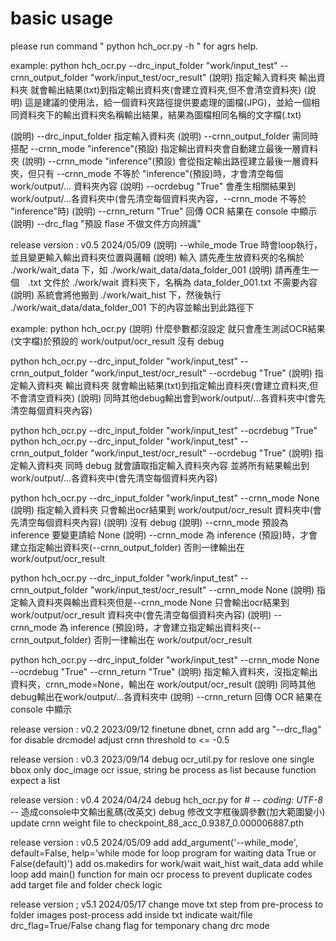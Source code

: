 # basic usage
please run command " python hch_ocr.py -h " for agrs help.

example:
python hch_ocr.py --drc_input_folder "work/input_test" --crnn_output_folder "work/input_test/ocr_result"
(說明) 指定輸入資料夾 輸出資料夾 就會輸出結果(txt)到指定輸出資料夾(會建立資料夾,但不會清空資料夾)
(說明) 這是建議的使用法，給一個資料夾路徑提供要處理的圖檔(JPG)，並給一個相同資料夾下的輸出資料夾名稱輸出結果，結果為圖檔相同名稱的文字檔(.txt)

(說明) --drc_input_folder 指定輸入資料夾
(說明) --crnn_output_folder 需同時搭配 --crnn_mode "inference"(預設) 指定輸出資料夾會自動建立最後一層資料夾
(說明) --crnn_mode "inference"(預設) 會從指定輸出路徑建立最後一層資料夾，但只有 --crnn_mode 不等於 "inference"(預設)時，才會清空每個work/output/... 資料夾內容
(說明) --ocrdebug "True" 會產生相關結果到work/output/...各資料夾中(會先清空每個資料夾內容，--crnn_mode 不等於 "inference"時)
(說明) --crnn_return "True" 回傳 OCR 結果在 console 中顯示
(說明) --drc_flag "預設 flase 不做文件方向辨識"

release version : v0.5 2024/05/09
(說明) --while_mode True 時會loop執行，並且變更輸入輸出資料夾位置與邏輯
(說明) 輸入 請先產生放資料夾的名稱於 ./work/wait_data 下，如 ./work/wait_data/data_folder_001
(說明) 請再產生一個　.txt 文件於 ./work/wait 資料夾下，名稱為 data_folder_001.txt 不需要內容
(說明) 系統會將他搬到 ./work/wait_hist 下，然後執行 ./work/wait_data/data_folder_001 下的內容並輸出到此路徑下

example:
python hch_ocr.py 
(說明) 什麼參數都沒設定 就只會產生測試OCR結果(文字檔)於預設的 work/output/ocr_result 沒有 debug

python hch_ocr.py --drc_input_folder "work/input_test" --crnn_output_folder "work/input_test/ocr_result" --ocrdebug "True"
(說明) 指定輸入資料夾 輸出資料夾 就會輸出結果(txt)到指定輸出資料夾(會建立資料夾,但不會清空資料夾) 
(說明) 同時其他debug輸出會到work/output/...各資料夾中(會先清空每個資料夾內容)

python hch_ocr.py --drc_input_folder "work/input_test" --ocrdebug "True"
python hch_ocr.py --drc_input_folder "work/input_test" --crnn_output_folder "work/input_test/ocr_result" --ocrdebug "True"
(說明) 指定輸入資料夾 同時 debug 就會讀取指定輸入資料夾內容 並將所有結果輸出到 work/output/...各資料夾中(會先清空每個資料夾內容)

python hch_ocr.py --drc_input_folder "work/input_test" --crnn_mode None
(說明) 指定輸入資料夾 只會輸出ocr結果到 work/output/ocr_result 資料夾中(會先清空每個資料夾內容)
(說明) 沒有 debug
(說明) --crnn_mode 預設為 inference 要變更請給 None
(說明) --crnn_mode 為 inference (預設)時，才會建立指定輸出資料夾(--crnn_output_folder) 否則一律輸出在 work/output/ocr_result

python hch_ocr.py --drc_input_folder "work/input_test" --crnn_output_folder "work/input_test/ocr_result" --crnn_mode None
(說明) 指定輸入資料夾與輸出資料夾但是--crnn_mode None 只會輸出ocr結果到 work/output/ocr_result 資料夾中(會先清空每個資料夾內容)
(說明) --crnn_mode 為 inference (預設)時，才會建立指定輸出資料夾(--crnn_output_folder) 否則一律輸出在 work/output/ocr_result

python hch_ocr.py --drc_input_folder "work/input_test" --crnn_mode None --ocrdebug "True" --crnn_return "True"
(說明) 指定輸入資料夾，沒指定輸出資料夾，crnn_mode=None，輸出在 work/output/ocr_result
(說明) 同時其他debug輸出在work/output/...各資料夾中
(說明) --crnn_return 回傳 OCR 結果在 console 中顯示


release version : v0.2 2023/09/12 
finetune dbnet, crnn
add arg "--drc_flag" for disable drcmodel
adjust crnn threshold to <= -0.5 

release version : v0.3 2023/09/14
debug ocr_util.py for reslove one single bbox only doc_image ocr issue, string be process as list because function expect a list

release version : v0.4 2024/04/24
debug hch_ocr.py for # -*- coding: UTF-8 -*- 造成console中文輸出亂碼(改英文)
debug 修改文字框後調參數(加大範圍變小)
update crnn weight file to checkpoint_88_acc_0.9387_0.000006887.pth

release version : v0.5 2024/05/09
add add_argument('--while_mode', default=False, help='while mode for loop program for waiting data True or False(default)')
add os.makedirs for work/wait wait_hist wait_data
add while loop
add main() function for main ocr process to prevent duplicate codes 
add target file and folder check logic

release version ; v5.1 2024/05/17
change move txt step from pre-process to folder images post-process
add inside txt indicate wait/file drc_flag=True/False chang flag for temponary chang drc mode 


